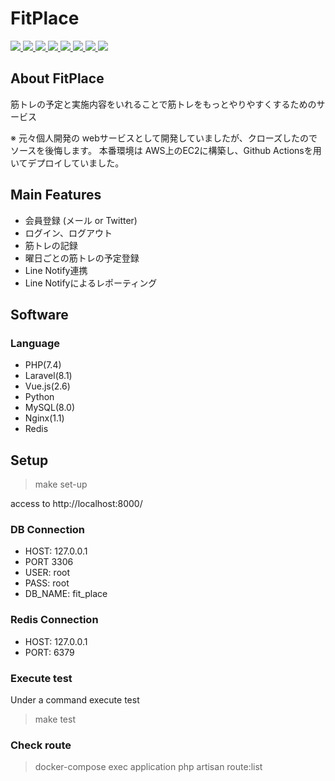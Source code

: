 [comment]: <> (<p align="center"><img src="https://raw.githubusercontent.com/laravel/art/master/logo-lockup/5%20SVG/2%20CMYK/1%20Full%20Color/laravel-logolockup-cmyk-red.svg" width="400"></p>)
<h1>FitPlace</h1>
<span>
  <a href="https://www.php.net/">
    <img src="https://img.shields.io/badge/-Php-777BB4.svg?logo=php&style=plastic">
  </a>
  <a href="https://readouble.com/laravel/8.x/ja/installation.html">
    <img src="https://img.shields.io/badge/-Laravel-E74430.svg?logo=laravel&style=plastic">
  </a>
  <a href="https://jp.vuejs.org/v2/guide/">
    <img src="https://img.shields.io/badge/-Vue.js-4FC08D.svg?logo=vue.js&style=plastic">  
  </a>
  <a href="https://www.python.org/">
    <img src="https://img.shields.io/badge/-Python-3776AB.svg?logo=python&style=plastic">
  </a>
  <a href="https://redis.io/topics/introduction">
    <img src="https://img.shields.io/badge/-Redis-D82C20.svg?logo=redis&style=plastic">
  </a>
  <a href="https://dev.mysql.com/doc/">
    <img src="https://img.shields.io/badge/-Mysql-4479A1.svg?logo=mysql&style=plastic">
  </a>
  <a href="https://nginx.org/en/docs/">
    <img src="https://img.shields.io/badge/-Nginx-269539.svg?logo=nginx&style=plastic">
  </a>
  <a href="https://www.docker.com/">
    <img src="https://img.shields.io/badge/-Docker-1488C6.svg?logo=docker&style=plastic">
  </a>
</span>

## About FitPlace
筋トレの予定と実施内容をいれることで筋トレをもっとやりやすくするためのサービス

※ 元々個人開発の webサービスとして開発していましたが、クローズしたのでソースを後悔します。
本番環境は AWS上のEC2に構築し、Github Actionsを用いてデプロイしていました。

## Main Features
- 会員登録 (メール or Twitter)
- ログイン、ログアウト
- 筋トレの記録
- 曜日ごとの筋トレの予定登録
- Line Notify連携
- Line Notifyによるレポーティング

## Software
### Language
- PHP(7.4)
- Laravel(8.1)
- Vue.js(2.6)
- Python
- MySQL(8.0)
- Nginx(1.1)
- Redis

## Setup
> make set-up  

access to http://localhost:8000/

### DB Connection
- HOST: 127.0.0.1 
- PORT 3306
- USER: root
- PASS: root
- DB_NAME: fit_place

### Redis Connection
- HOST: 127.0.0.1
- PORT: 6379

### Execute test
Under a command execute test 
> make test

### Check route
>  docker-compose exec application php artisan route:list
